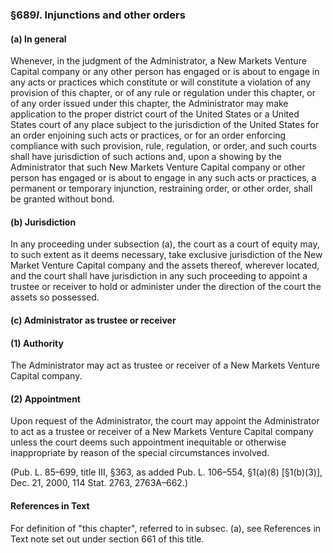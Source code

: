 ### §689*l*. Injunctions and other orders ###

#### (a) In general ####

Whenever, in the judgment of the Administrator, a New Markets Venture Capital company or any other person has engaged or is about to engage in any acts or practices which constitute or will constitute a violation of any provision of this chapter, or of any rule or regulation under this chapter, or of any order issued under this chapter, the Administrator may make application to the proper district court of the United States or a United States court of any place subject to the jurisdiction of the United States for an order enjoining such acts or practices, or for an order enforcing compliance with such provision, rule, regulation, or order, and such courts shall have jurisdiction of such actions and, upon a showing by the Administrator that such New Markets Venture Capital company or other person has engaged or is about to engage in any such acts or practices, a permanent or temporary injunction, restraining order, or other order, shall be granted without bond.

#### (b) Jurisdiction ####

In any proceeding under subsection (a), the court as a court of equity may, to such extent as it deems necessary, take exclusive jurisdiction of the New Market Venture Capital company and the assets thereof, wherever located, and the court shall have jurisdiction in any such proceeding to appoint a trustee or receiver to hold or administer under the direction of the court the assets so possessed.

#### (c) Administrator as trustee or receiver ####

#### (1) Authority ####

The Administrator may act as trustee or receiver of a New Markets Venture Capital company.

#### (2) Appointment ####

Upon request of the Administrator, the court may appoint the Administrator to act as a trustee or receiver of a New Markets Venture Capital company unless the court deems such appointment inequitable or otherwise inappropriate by reason of the special circumstances involved.

(Pub. L. 85–699, title III, §363, as added Pub. L. 106–554, §1(a)(8) [§1(b)(3)], Dec. 21, 2000, 114 Stat. 2763, 2763A–662.)

#### References in Text ####

For definition of "this chapter", referred to in subsec. (a), see References in Text note set out under section 661 of this title.